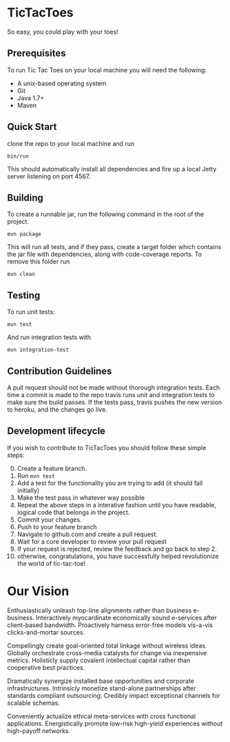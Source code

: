 TicTacToes
==========
So easy, you could play with your toes!

Prerequisites
----
To run Tic Tac Toes on your local machine you will need the following:

- A unix-based operating system
- Git
- Java 1.7+
- Maven

Quick Start
------

clone the repo to your local machine and run

`bin/run`

This should automatically install all dependencies and fire up a local Jetty server listening on port 4567.

Building
------

To create a runnable jar, run the following command in the root of the project.

`mvn package`

This will run all tests, and if they pass, create a target folder which contains the jar file with dependencies, along with code-coverage reports.
To remove this folder run 

`mvn clean`


Testing
------
To run unit tests:

`mvn test`

And run integration tests with 

`mvn integration-test`

Contribution Guidelines
------
A pull request should not be made without thorough integration tests.
Each time a commit is made to the repo travis runs unit and integration tests to make sure the build passes. If the tests pass, travis pushes the new version to heroku, and the changes go live.

Development lifecycle
-----

If you wish to contribute to TicTacToes you should follow these simple steps:

0. Create a feature branch.
1. Run `mvn test`
2. Add a test for the functionality you are trying to add (it should fail initially)
3. Make the test pass in whatever way possible
4. Repeat the above steps in a interative fashion until you have readable, logical code that belongs in the project.
5. Commit your changes.
6. Push to your feature branch
7. Navigate to github.com and create a pull request.
8. Wait for a core developer to review your pull request
9. If your request is rejected, review the feedback and go back to step 2.
10. otherwise, congratulations, you have successfully helped revolutionize the world of tic-tac-toe!

Our Vision
========
 Enthusiastically unleash top-line alignments rather than business e-business. Interactively myocardinate economically sound e-services after client-based bandwidth. Proactively harness error-free models vis-a-vis clicks-and-mortar sources. 

Compellingly create goal-oriented total linkage without wireless ideas. Globally orchestrate cross-media catalysts for change via inexpensive metrics. Holisticly supply covalent intellectual capital rather than cooperative best practices. 

Dramatically synergize installed base opportunities and corporate infrastructures. Intrinsicly monetize stand-alone partnerships after standards compliant outsourcing. Credibly impact exceptional channels for scalable schemas. 

Conveniently actualize ethical meta-services with cross functional applications. Energistically promote low-risk high-yield experiences without high-payoff networks.
 



